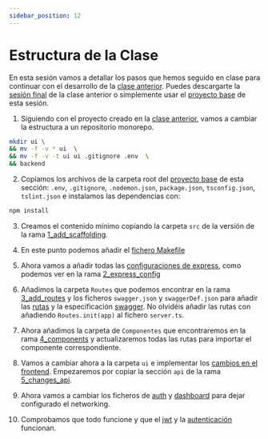 ```yaml
---
sidebar_position: 12
---
```


# Estructura de la Clase

En esta sesión vamos a detallar los pasos que hemos seguido en clase para continuar con el desarrollo de la [clase anterior](../frontend/setup). Puedes descargarte la [sesión final](https://github.com/lucferbux/Taller-FrontEnd/tree/final_version) de la clase anterior o simplemente usar el [proyecto base](https://github.com/lucferbux/Taller-Backend) de esta sesión.

1. Siguiendo con el proyecto creado en la [clase anterior](../frontend/setup), vamos a cambiar la estructura a un repositorio monorepo.

```bash
mkdir ui \
&& mv -f -v * ui  \
&& mv -f -v -t ui ui .gitignore .env  \
&& backend
```

2. Copiamos los archivos de la carpeta root del [proyecto base](https://github.com/lucferbux/Taller-Backend) de esta sección: `.env`, `.gitignore`, `.nodemon.json`, `package.json`, `tsconfig.json`, `tslint.json` e instalamos las dependencias con:

```bash
npm install
```

3. Creamos el contenido mínimo copiando la carpeta `src` de la versión de la rama [1_add_scaffolding](https://github.com/lucferbux/Taller-Backend/tree/1_add_scaffolding).

4. En este punto podemos añadir el [fichero Makefile](./makefile)

5. Ahora vamos a añadir todas las [configuraciones de express](./express-overview), como podemos ver en la rama [2_express_config](https://github.com/lucferbux/Taller-Backend/tree/2_express_config)

6. Añadimos la carpeta `Routes` que podemos encontrar en la rama [3_add_routes](https://github.com/lucferbux/Taller-Backend/tree/3_add_routes) y los ficheros `swagger.json` y `swaggerDef.json` para añadir las [rutas](./routes) y la especificación [swagger](swagger). No olvidéis añadir las rutas con añadiendo `Routes.init(app)` al fichero `server.ts`.

7. Ahora añadimos la carpeta de `Componentes` que encontraremos en la rama [4_components](https://github.com/lucferbux/Taller-Backend/tree/4_components) y actualizaremos todas las rutas para importar el componente correspondiente.

8. Vamos a cambiar ahora a la carpeta `ui` e implementar los [cambios en el frontend](./front-end.md). Empezaremos por copiar la sección `api` de la rama [5_changes_api](https://github.com/lucferbux/Taller-Backend/tree/5_changes_api).

9. Ahora vamos a cambiar los ficheros de [auth](./front-end.md#auth) y [dashboard](./front-end.md#dashboard) para dejar configurado el networking.

10. Comprobamos que todo funcione y que el [jwt](./jwt.md) y la [autenticación](./authentication.md) funcionan.